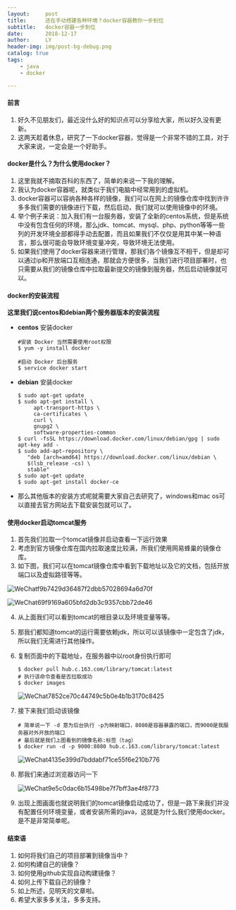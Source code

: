 ```yaml
---
layout:     post
title:      还在手动搭建各种环境？docker容器教你一步到位
subtitle:   docker容器一步到位
date:       2018-12-17
author:     LY
header-img: img/post-bg-debug.png
catalog: true
tags:
    - java
    - docker

---
```


#### 前言

1. 好久不见朋友们，最近没什么好的知识点可以分享给大家，所以好久没有更新。
2. 这两天趁着休息，研究了一下docker容器，觉得是一个非常不错的工具，对于大家来说，一定会是一个好助手。

#### docker是什么？为什么使用docker？

1. 这里我就不摘取百科的东西了，简单的来说一下我的理解。
2. 我认为docker容器呢，就类似于我们电脑中经常用到的虚拟机。
3. docker容器可以容纳各种各样的镜像，我们可以在网上的镜像仓库中找到许许多多我们需要的镜像进行下载，然后启动，我们就可以使用镜像中的环境。
4. 举个例子来说：加入我们有一台服务器，安装了全新的centos系统，但是系统中没有包含任何的环境，那么jdk、tomcat、mysql、php、python等等一些列的开发环境全部都得手动去配置，而且如果我们不仅仅是用其中某一种语言，那么很可能会导致环境变量冲突，导致环境无法使用。
5. 如果我们使用了docker容器来进行管理，那我们各个镜像互不相干，但是却可以通过ip和开放端口互相连通，那就会方便很多，当我们进行项目部署时，也只需要从我们的镜像仓库中拉取最新提交的镜像到服务器，然后启动镜像就可以。

#### docker的安装流程 

**这里我们说centos和debian两个服务器版本的安装流程**

- **centos** 安装docker

  ```shell
  #安装 Docker 当然需要使用root权限
  $ yum -y install docker
  
  #启动 Docker 后台服务
  $ service docker start
  ```

- **debian** 安装docker

  ```shell
  $ sudo apt-get update
  $ sudo apt-get install \
       apt-transport-https \
       ca-certificates \
       curl \
       gnupg2 \
       software-properties-common
  $ curl -fsSL https://download.docker.com/linux/debian/gpg | sudo apt-key add -
  $ sudo add-apt-repository \
     "deb [arch=amd64] https://download.docker.com/linux/debian \
     $(lsb_release -cs) \
     stable"
  $ sudo apt-get update
  $ sudo apt-get install docker-ce
  ```

- 那么其他版本的安装方式呢就需要大家自己去研究了，windows和mac os可以直接去官方网站去下载安装包就可以了。

#### 使用docker启动tomcat服务

1. 首先我们拉取一个tomcat镜像并启动查看一下运行效果
2. 考虑到官方镜像仓库在国内拉取速度比较满，所我们使用网易蜂巢的镜像仓库。
3. 如下图，我们可以在tomcat镜像仓库中看到下载地址以及它的文档，包括开放端口以及虚拟路径等等。

![WeChatf9b7429d36487f2dbb57028694a6d70f](https://ws1.sinaimg.cn/large/006tNbRwly1fy9v9ilaqjj31520u0qkd.jpg)

![WeChat69f9169a605bfd2db3c9357cbb72de46](https://ws4.sinaimg.cn/large/006tNbRwly1fy9v9yctjzj31520u0tpg.jpg)

4. 从上面我们可以看到tomcat的根目录以及环境变量等等。

5. 那我们都知道tomcat的运行需要依赖jdk，所以可以该镜像中一定包含了jdk，所以我们无需进行其他操作。

6. 复制页面中的下载地址，在服务器中以root身份执行即可

   ```shell
   $ docker pull hub.c.163.com/library/tomcat:latest
   # 执行该命令查看是否拉取成功
   $ docker images
   ```

   ![WeChat7852ce70c44749c5b0e4b1b3170c8425](https://ws3.sinaimg.cn/large/006tNbRwly1fy9vhpg6c0j31ec0ne10i.jpg)

7. 接下来我们启动该镜像

   ```shell
   # 简单说一下 -d 意为后台执行 -p为映射端口，8080是容器暴露的端口，而9000是我服务器对外开放的端口
   # 最后就是我们上图看到的镜像名称:标签（tag）
   $ docker run -d -p 9000:8080 hub.c.163.com/library/tomcat:latest
   ```

   ![WeChat4135e399d7bddabf71ce55f6e210b776](https://ws2.sinaimg.cn/large/006tNbRwly1fy9vmvquj7j30w402gq3n.jpg)

8. 那我们来通过浏览器访问一下

   ![WeChat9e5c0dac6b15498be7f7bff3ae4f8773](https://ws1.sinaimg.cn/large/006tNbRwly1fy9vrhpfxhj31520u01ke.jpg)

9. 出现上图画面也就说明我们的tomcat镜像启动成功了，但是一路下来我们并没有配置任何环境变量，或者安装所需的java，这就是为什么我们使用docker。是不是非常简单呢。

#### 结束语

1. 如何将我们自己的项目部署到镜像当中？
2. 如何构建自己的镜像？
3. 如何使用github实现自动构建镜像？
4. 如何上传下载自己的镜像？
5. 如上所述，见明天的文章啦。
6. 希望大家多多关注，多多支持。